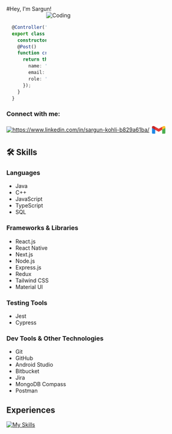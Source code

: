 #Hey, I'm Sargun!
<img align="right" alt="Coding" width="400" src="https://cdn.dribbble.com/users/1162077/screenshots/3848914/programmer.gif">
```ts

  @Controller('users')
  export class UserController {
    constructor(private readonly createUserService: CreateUserService){ }
    @Post()
    function create () {
      return this.createUserService.execute({
        name: 'Sargun Kohli',
        email: 'sargun.kohli152@gmail.com',
        role: 'Software Engineer'
      });
    }
  }

```

<h3 align="left">Connect with me:</h3>
<p align="left">
<a href="https://www.linkedin.com/in/sargun-kohli-b829a61ba/" target="blank"><img align="center" src="https://raw.githubusercontent.com/rahuldkjain/github-profile-readme-generator/master/src/images/icons/Social/linked-in-alt.svg" alt="https://www.linkedin.com/in/sargun-kohli-b829a61ba/" height="30" width="40" /></a>
<a href="mailto:sargun.kohli152@gmail.com" target="blank"><img align="center" src="https://raw.githubusercontent.com/rahuldkjain/github-profile-readme-generator/master/src/images/icons/Social/gmail.svg" alt="Sargun Kohli" height="30" width="40" /></a>
</p>


## 🛠️ Skills

### **Languages**  
- Java  
- C++  
- JavaScript  
- TypeScript  
- SQL

### **Frameworks & Libraries**  
- React.js  
- React Native  
- Next.js  
- Node.js  
- Express.js  
- Redux  
- Tailwind CSS  
- Material UI

### **Testing Tools**  
- Jest  
- Cypress

### **Dev Tools & Other Technologies**  
- Git  
- GitHub  
- Android Studio  
- Bitbucket  
- Jira  
- MongoDB Compass  
- Postman


## Experiences
 
[![My Skills](https://skillicons.dev/icons?i=nextjs,react,js,ts,html,css,nodejs,mysql,mongodb,redux,bootstrap,docker,vscode,powershell,bash,git,github,jest,tailwindcss,postgres,express,vercel,reactnative&perline=6)](https://skillicons.dev)
